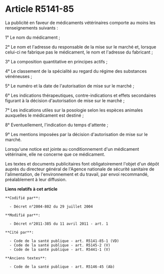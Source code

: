 # Article R5141-85

La publicité en faveur de médicaments vétérinaires comporte au moins les renseignements suivants : 

1° Le nom du médicament ; 

2° Le nom et l'adresse du responsable de la mise sur le marché et, lorsque celui-ci ne fabrique pas le médicament, le nom et
l'adresse du fabricant ; 

3° La composition quantitative en principes actifs ; 

4° Le classement de la spécialité au regard du régime des substances vénéneuses ; 

5° Le numéro et la date de l'autorisation de mise sur le marché ; 

6° Les indications thérapeutiques, contre-indications et effets secondaires figurant à la décision d'autorisation de mise sur
le marché ; 

7° Les indications utiles sur la posologie selon les espèces animales auxquelles le médicament est destiné ; 

8° Eventuellement, l'indication du temps d'attente ; 

9° Les mentions imposées par la décision d'autorisation de mise sur le marché. 

Lorsqu'une notice est jointe au conditionnement d'un médicament vétérinaire, elle ne concerne que ce médicament. 

Les textes et documents publicitaires font obligatoirement l'objet d'un dépôt auprès du directeur général de l'Agence
nationale de sécurité sanitaire de l'alimentation, de l'environnement et du travail, par envoi recommandé, préalablement à
leur diffusion.

**Liens relatifs à cet article**

	**Codifié par**:

	  - Décret n°2004-802 du 29 juillet 2004

	**Modifié par**:

	  - Décret n°2011-385 du 11 avril 2011 - art. 1

	**Cité par**:

	  - Code de la santé publique - art. R5141-85-1 (VD)
	  - Code de la santé publique - art. R5145-2 (V)
	  - Code de la santé publique - art. R5441-1 (V)

	**Anciens textes**:

	  - Code de la santé publique - art. R5146-45 (Ab)
